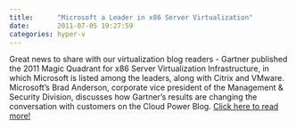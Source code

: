 ```yaml
---
title:      "Microsoft a Leader in x86 Server Virtualization"
date:       2011-07-05 19:27:59
categories: hyper-v
---
```

Great news to share with our virtualization blog readers - Gartner published the 2011 Magic Quadrant for x86 Server Virtualization Infrastructure, in which Microsoft is listed among the leaders, along with Citrix and VMware.  Microsoft’s Brad Anderson, corporate vice president of the Management & Security Division, discusses how Gartner’s results are changing the conversation with customers on the Cloud Power Blog. [Click here to read more!](http://bit.ly/ktLmpV)

 
